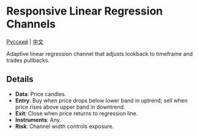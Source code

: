 # Responsive Linear Regression Channels
[Русский](README_ru.md) | [中文](README_cn.md)

Adaptive linear regression channel that adjusts lookback to timeframe and trades pullbacks.

## Details

- **Data**: Price candles.
- **Entry**: Buy when price drops below lower band in uptrend; sell when price rises above upper band in downtrend.
- **Exit**: Close when price returns to regression line.
- **Instruments**: Any.
- **Risk**: Channel width controls exposure.
